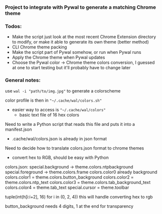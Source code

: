 ### Project to integrate with Pywal to generate a matching Chrome theme


### Todos:
* Make the script just look at the most recent Chrome Extension directory to modify, or make it able to generate its own theme (better method)
* CLI Chrome theme packing
* Make the script part of Pywal somehow, or run when Pywal runs
* Apply the Chrome theme when Pywal updates
* Choose the Pywal color -> Chrome theme colors conversion, I guessed at one to start testing but it'll probably have to change later

### General notes:
use `wal -i "path/to/img.jpg"` to generate a colorscheme

color profile is then in `"~/.cache/wal/colors.sh"`
* easier way to access is `"~/.cache/wal/colors"`
	* basic text file of 16 hex colors

Need to write a Python script that reads this file and puts it into a manifest.json
* .cache/wal/colors.json is already in json format

Need to decide how to translate colors.json format to chrome themes
* convert hex to RGB, should be easy with Python

colors.json:
	special.background -> theme.colors.ntpbackground
	special.foreground -> theme.colors.frame
	colors.color0 already background
	colors.color1 = theme.colors.button_background
	colors.color2 = theme.colors.ntp_text
	colors.color3 = theme.colors.tab_background_text
	colors.color4 = theme.tab_text
	special.cursor = theme.toolbar

tuple(int(h[i:i+2], 16) for i in (0, 2, 4))
 this will handle converting hex to rgb

button_background needs 4 digits, 1 at the end for transparency

